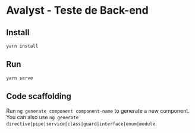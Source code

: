# Avalyst - Teste de Back-end

## Install

`yarn install`

## Run

`yarn serve`

## Code scaffolding

Run `ng generate component component-name` to generate a new component. You can also use `ng generate directive|pipe|service|class|guard|interface|enum|module`.
